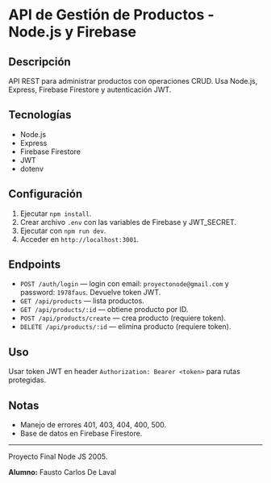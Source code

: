 # API de Gestión de Productos - Node.js y Firebase

## Descripción
API REST para administrar productos con operaciones CRUD. Usa Node.js, Express, Firebase Firestore y autenticación JWT.

## Tecnologías
- Node.js
- Express
- Firebase Firestore
- JWT
- dotenv


## Configuración
1. Ejecutar `npm install`.
2. Crear archivo `.env` con las variables de Firebase y JWT_SECRET.
3. Ejecutar con `npm run dev`.
4. Acceder en `http://localhost:3001`.

## Endpoints
- `POST /auth/login` — login con email: `proyectonode@gmail.com` y password: `1978faus`. Devuelve token JWT.
- `GET /api/products` — lista productos.
- `GET /api/products/:id` — obtiene producto por ID.
- `POST /api/products/create` — crea producto (requiere token).
- `DELETE /api/products/:id` — elimina producto (requiere token).

## Uso
Usar token JWT en header `Authorization: Bearer <token>` para rutas protegidas.

## Notas
- Manejo de errores 401, 403, 404, 400, 500.
- Base de datos en Firebase Firestore.

---

Proyecto Final Node JS 2005.

**Alumno:** Fausto Carlos De Laval





